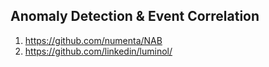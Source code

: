 ## Anomaly Detection & Event Correlation
  1. https://github.com/numenta/NAB
  2. https://github.com/linkedin/luminol/
